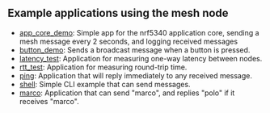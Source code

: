 ## Example applications using the mesh node

* [app\_core\_demo](app_core_demo/): Simple app for the nrf5340 application core, sending a mesh message every 2 seconds, and logging received messages
* [button\_demo](button_demo/): Sends a broadcast message when a button is pressed.
* [latency\_test](latency_test/): Application for measuring one-way latency between nodes.
* [rtt\_test](rtt_test/): Application for measuring round-trip time.
* [ping](ping/): Application that will reply immediately to any received message.
* [shell](shell/): Simple CLI example that can send messages.
* [marco](marco/): Application that can send "marco", and replies "polo" if it receives "marco".
